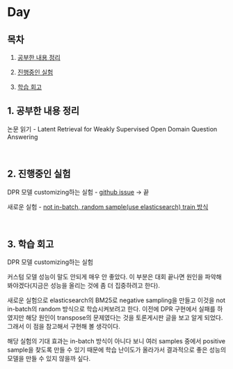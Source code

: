 <!--
구조
*
    *
        * <br>
            &nbsp; - &nbsp; <br>
                &nbsp;&nbsp;&nbsp;&nbsp; ‣ &nbsp; <br>
                    &nbsp;&nbsp;&nbsp;&nbsp;&nbsp;&nbsp;&nbsp;&nbsp; * &nbsp; <br>
-->

# Day 

## 목차 

1. [공부한 내용 정리](#1-공부한-내용-정리)

2. [진행중인 실험](#2-진행중인-실험)

3. [학습 회고](#3-학습-회고)

## 1. 공부한 내용 정리

논문 읽기 - Latent Retrieval for Weakly Supervised
Open Domain Question Answering



<br>

## 2. 진행중인 실험

DPR 모델 customizing하는 실험 - [github issue](https://github.com/boostcampaitech2/mrc-level2-nlp-04/issues/26) -> 끝

새로운 실험 - [not in-batch, random sample(use elasticsearch) train 방식](https://github.com/boostcampaitech2/mrc-level2-nlp-04/issues/36)

<br>


## 3. 학습 회고

DPR 모델 customizing하는 실험

커스텀 모델 성능이 말도 안되게 매우 안 좋았다. 이 부분은 대회 끝나면 원인을 파악해 봐야겠다(지금은 성능을 올리는 것에 좀 더 집중하려고 한다).

새로운 실험으로 elasticsearch의 BM25로 negative sampling을 만들고 이것을 not in-batch의 random 방식으로 학습시켜보려고 한다. 이전에 DPR 구현에서 실패를 하였지만 해당 원인이 transpose의 문제였다는 것을 토론게시판 글을 보고 알게 되었다. 그래서 이 점을 참고해서 구현해 볼 생각이다.

해당 실험의 기대 효과는 in-batch 방식이 아니다 보니 여러 samples 중에서 positive sample을 찾도록 만들 수 있기 때문에 학습 난이도가 올라가서 결과적으로 좋은 성능의 모델을 만들 수 있지 않을까 싶다.

<br>